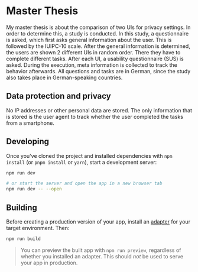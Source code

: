 # Master Thesis

My master thesis is about the comparison of two UIs for privacy settings. In order to determine this, a study is conducted. In this study, a questionnaire is asked, which first asks general information about the user. This is followed by the IUIPC-10 scale. After the general information is determined, the users are shown 2 different UIs in random order. There they have to complete different tasks. After each UI, a usability questionnaire (SUS) is asked. During the execution, meta information is collected to track the behavior afterwards.
All questions and tasks are in German, since the study also takes place in German-speaking countries.

## Data protection and privacy

No IP addresses or other personal data are stored. The only information that is stored is the user agent to track whether the user completed the tasks from a smartphone.

## Developing

Once you've cloned the project and installed dependencies with `npm install` (or `pnpm install` or `yarn`), start a development server:

```bash
npm run dev

# or start the server and open the app in a new browser tab
npm run dev -- --open
```

## Building

Before creating a production version of your app, install an [adapter](https://kit.svelte.dev/docs#adapters) for your target environment. Then:

```bash
npm run build
```

> You can preview the built app with `npm run preview`, regardless of whether you installed an adapter. This should _not_ be used to serve your app in production.
